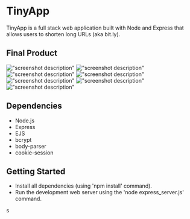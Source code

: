 # TinyApp

TinyApp is a full stack web application built with Node and Express that allows users to shorten long URLs (aka bit.ly).

## Final Product

!["screenshot description"](#)
!["screenshot description"](#)
!["screenshot description"](#)
!["screenshot description"](#)
!["screenshot description"](#)
!["screenshot description"](#)
!["screenshot description"](#)

## Dependencies

- Node.js
- Express
- EJS
- bcrypt
- body-parser
- cookie-session

## Getting Started

- Install all dependencies (using 'npm install' command).
- Run the development web server using the 'node express_server.js' command.

s
